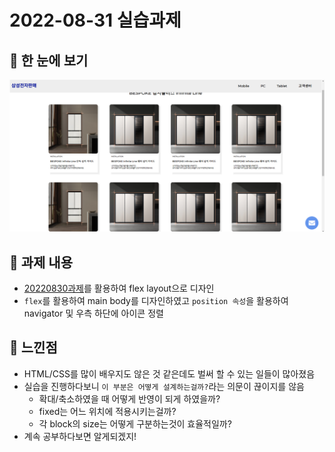 # 2022-08-31 실습과제

## 🔎 한 눈에 보기
![이미지](./%EC%8B%A4%EC%8A%B5.png)


## 📑 과제 내용
- [20220830과제](../220830/README.md)를 활용하여 flex layout으로 디자인
- `flex`를 활용하여 main body를 디자인하였고 `position 속성`을 활용하여 navigator 및 우측 하단에 아이콘 정렬

## 💎 느낀점
- HTML/CSS를 많이 배우지도 않은 것 같은데도 벌써 할 수 있는 일들이 많아졌음
- 실습을 진행하다보니 `이 부분은 어떻게 설계하는걸까?`라는 의문이 끊이지를 않음
    - 확대/축소하였을 때 어떻게 반영이 되게 하였을까?
    - fixed는 어느 위치에 적용시키는걸까?
    - 각 block의 size는 어떻게 구분하는것이 효율적일까?
- 계속 공부하다보면 알게되겠지!